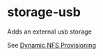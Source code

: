 storage-usb
===========

Adds an external usb storage

See [Dynamic NFS Provisioning](https://medium.com/@myte/kubernetes-nfs-and-dynamic-nfs-provisioning-97e2afb8b4a9)
